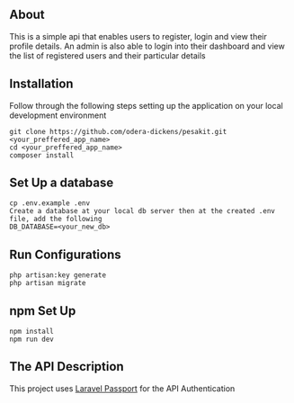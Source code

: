 ## About

This is a simple api that enables users to register, login and view their profile details. An admin is also able to login into their dashboard and view the list of registered users and their particular details

## Installation
Follow through the following steps setting up the application on your local development environment
```
git clone https://github.com/odera-dickens/pesakit.git <your_preffered_app_name>
cd <your_preffered_app_name>
composer install
```
## Set Up a database
```
cp .env.example .env
Create a database at your local db server then at the created .env file, add the following 
DB_DATABASE=<your_new_db>
```
## Run Configurations
```
php artisan:key generate
php artisan migrate
```
## npm Set Up
```
npm install
npm run dev
```
## The API Description
This project uses [Laravel Passport](https://laravel.com/docs/8.x/passport) for the API Authentication
